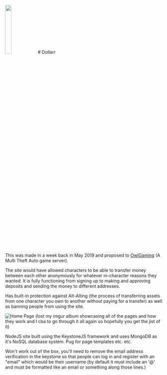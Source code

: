 <img src="https://i.imgur.com/zMLdPRt.png" width="20%">
# Dollarr

This was made in a week back in May 2019 and proposed to [OwlGaming](https//www.owlgaming.net/) (A Multi Theft Auto game server).

The site would have allowed characters to be able to transfer money between each other anonymously for whatever in-character reasons they wanted. It is fully functioning from signing up to making and approving deposits and sending the money to different addresses.

Has built-in protection against Alt-Alting (the process of transferring assets from one character you own to another without paying for a transfer) as well as banning people from using the site.

![Home Page](https://i.imgur.com/HBEjf5H.png "Home Page")
(lost my imgur album showcasing all of the pages and how they work and I cba to go through it all again so hopefully you get the jist of it)

NodeJS site built using the KeystoneJS framework and uses MongoDB as it's NoSQL database system. Pug for page templates etc. etc.

Won't work out of the box, you'll need to remove the email address verification in the keystone so that people can log in and register with an "email" which would be their username (by default it must include an '@' and must be formatted like an email or something along those lines.) 
